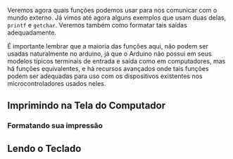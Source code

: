 Veremos agora quais funções podemos usar para nos comunicar com o mundo externo. Já vimos até agora alguns exemplos que usam duas delas, ```printf``` e ```getchar```. Veremos também como formatar tais saídas adequadamente.

É importante lembrar que a maioria das funções aqui, não podem ser usadas naturalmente no arduino, já que o Arduino não possui em seus modelos típicos terminais de entrada e saída como em computadores, mas há funções equivalentes, e há recursos avançados onde tais funções podem ser adequadas para uso com os dispositivos existentes nos microcontroladores usados neles.


## Imprimindo na Tela do Computador

### Formatando sua impressão

## Lendo o Teclado